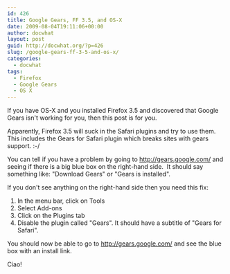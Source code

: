 ```yaml
---
id: 426
title: Google Gears, FF 3.5, and OS-X
date: 2009-08-04T19:11:06+00:00
author: docwhat
layout: post
guid: http://docwhat.org/?p=426
slug: /google-gears-ff-3-5-and-os-x/
categories:
  - docwhat
tags:
  - Firefox
  - Google Gears
  - OS X
---
```

If you have OS-X and you installed Firefox 3.5 and discovered that Google Gears isn't working for you, then this post is for you.

Apparently, Firefox 3.5 will suck in the Safari plugins and try to use them.  This includes the Gears for Safari plugin which breaks sites with gears support. :-/

You can tell if you have a problem by going to <a href="http://gears.google.com/">http://gears.google.com/</a> and seeing if there is a big blue box on the right-hand side.  It should say something like: "Download Gears" or "Gears is installed".

If you don't see anything on the right-hand side then you need this fix:
<ol>
	<li>In the menu bar, click on Tools</li>
	<li>Select Add-ons</li>
	<li>Click on the Plugins tab</li>
	<li>Disable the plugin called "Gears". It should have a subtitle of "Gears for Safari".</li>
</ol>

You should now be able to go to <a href="http://gears.google.com/">http://gears.google.com/</a> and see the blue box with an install link.

Ciao!